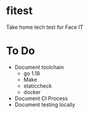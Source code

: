 # fitest
Take home tech test for Face IT

# To Do

* Document toolchain
    * go 1.18
    * Make
    * staticcheck
    * docker
* Document CI Process
* Document testing locally
